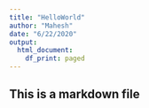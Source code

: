 ```yaml
---
title: "HelloWorld"
author: "Mahesh"
date: "6/22/2020"
output:
  html_document:
    df_print: paged
---
```


## This is a markdown file

